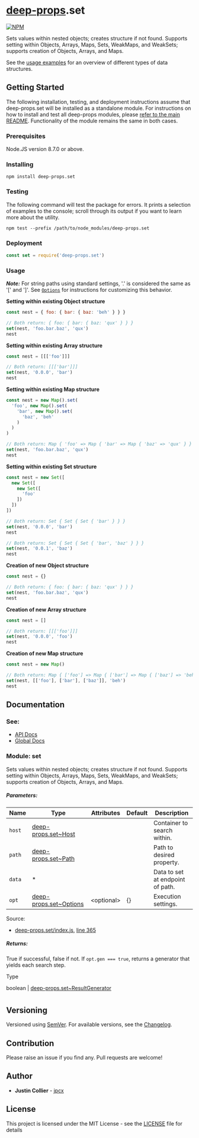 # [deep-props](https://github.com/jpcx/deep-props/blob/master/README.md).set

[![NPM](https://nodei.co/npm/deep-props.set.png)](https://nodei.co/npm/deep-props.set/)

Sets values within nested objects; creates structure if not found. Supports setting within Objects, Arrays, Maps, Sets, WeakMaps, and WeakSets; supports creation of Objects, Arrays, and Maps.

See the [usage examples](#usage) for an overview of different types of data structures.

## Getting Started

The following installation, testing, and deployment instructions assume that deep-props.set will be installed as a standalone module. For instructions on how to install and test all deep-props modules, please [refer to the main README](https://github.com/jpcx/deep-props/blob/master/README.md). Functionality of the module remains the same in both cases.

### Prerequisites

Node.JS version 8.7.0 or above.

### Installing

```console
npm install deep-props.set
```

### Testing

The following command will test the package for errors. It prints a selection of examples to the console; scroll through its output if you want to learn more about the utility.

```console
npm test --prefix /path/to/node_modules/deep-props.set
```

### Deployment

```js
const set = require('deep-props.set')
```

<a name="usage"></a>

### Usage

***Note:*** For string paths using standard settings, '.' is considered the same as '[' and ']'. See [<code>Options</code>](https://github.com/jpcx/deep-props.set/blob/0.1.0/docs/global.md#~Options) for instructions for customizing this behavior.

**Setting within existing Object structure**
```js
const nest = { foo: { bar: { baz: 'beh' } } }

// Both return: { foo: { bar: { baz: 'qux' } } }
set(nest, 'foo.bar.baz', 'qux')
nest
```

**Setting within existing Array structure**
```js
const nest = [[['foo']]]

// Both return: [[['bar']]]
set(nest, '0.0.0', 'bar')
nest
```

**Setting within existing Map structure**
```js
const nest = new Map().set(
  'foo', new Map().set(
    'bar', new Map().set(
      'baz', 'beh'
    )
  )
)

// Both return: Map { 'foo' => Map { 'bar' => Map { 'baz' => 'qux' } } }
set(nest, 'foo.bar.baz', 'qux')
nest
```

**Setting within existing Set structure**
```js
const nest = new Set([
  new Set([
    new Set([
      'foo'
    ])
  ])
])

// Both return: Set { Set { Set { 'bar' } } }
set(nest, '0.0.0', 'bar')
nest

// Both return: Set { Set { Set { 'bar', 'baz' } } }
set(nest, '0.0.1', 'baz')
nest
```

**Creation of new Object structure**
```js
const nest = {}

// Both return: { foo: { bar: { baz: 'qux' } } }
set(nest, 'foo.bar.baz', 'qux')
nest
```

**Creation of new Array structure**
```js
const nest = []

// Both return: [[['foo']]]
set(nest, '0.0.0', 'foo')
nest
```

**Creation of new Map structure**
```js
const nest = new Map()

// Both return: Map { ['foo'] => Map { ['bar'] => Map { ['baz'] => 'beh' } } }
set(nest, [['foo'], ['bar'], ['baz']], 'beh')
nest
```

## Documentation

### See:
  + [API Docs](https://github.com/jpcx/deep-props.set/blob/0.1.0/docs/API.md)
  + [Global Docs](https://github.com/jpcx/deep-props.set/blob/0.1.0/docs/global.md)

### Module: set

Sets values within nested objects; creates structure if not found. Supports setting within Objects, Arrays, Maps, Sets, WeakMaps, and WeakSets; supports creation of Objects, Arrays, and Maps.

##### Parameters:

| Name | Type | Attributes | Default | Description |
| --- | --- | --- | --- | --- |
| `host` | [deep-props.set~Host](https://github.com/jpcx/deep-props.set/blob/0.1.0/docs/global.md#~Host) |  |  | Container to search within. |
| `path` | [deep-props.set~Path](https://github.com/jpcx/deep-props.set/blob/0.1.0/docs/global.md#~Path) |  |  | Path to desired property. |
| `data` | * |  |  | Data to set at endpoint of path. |
| `opt` | [deep-props.set~Options](https://github.com/jpcx/deep-props.set/blob/0.1.0/docs/global.md#~Options) | \<optional> | {} | Execution settings. |

Source:

*   [deep-props.set/index.js](https://github.com/jpcx/deep-props.set/blob/0.1.0/index.js), [line 365](https://github.com/jpcx/deep-props.set/blob/0.1.0/index.js#L365)

##### Returns:

True if successful, false if not. If `opt.gen === true`, returns a generator that yields each search step.

Type

boolean | [deep-props.set~ResultGenerator](https://github.com/jpcx/deep-props.set/blob/0.1.0/docs/global.md#~ResultGenerator)

#

## Versioning

Versioned using [SemVer](http://semver.org/). For available versions, see the [Changelog](https://github.com/jpcx/deep-props.set/blob/0.1.0/CHANGELOG.md).

## Contribution

Please raise an issue if you find any. Pull requests are welcome!

## Author

  + **Justin Collier** - [jpcx](https://github.com/jpcx)

## License

This project is licensed under the MIT License - see the [LICENSE](https://github.com/jpcx/deep-props.set/blob/0.1.0/LICENSE) file for details
